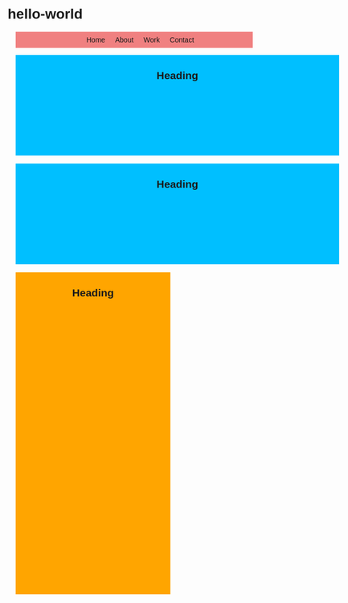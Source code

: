 # hello-world
<head>

<style>
body {font-family:sans-serif;}
.container{max-width:992px; margin-left:auto; margin-right:auto; padding-left:16px; padding-right:16px;}
nav{background-color:lightcoral;}
nav ul{text-align:center}
nav ul li{display:inline-block; padding:8px;}
.blog-entry{height:200px;width:644px;background-color:deepskyblue; float:left; margin-bottom:16px; display:inline-block; margin-right: 40px;}
.blog-entry h2 {text-align:center;}
.sidebar h2 {text-align:center;}
.sidebar{height:640px; width:308px; background-color:orange;  display:inline-block; }


.clearfix:after {
	visibility: hidden;
	display: block;
	font-size: 0;
	content: " ";
	clear: both;
	height: 0;
	}


</style>
</head>
<body>
<div class="container">
<nav>
<ul>
<li>Home</li>
<li>About</li>
<li>Work</li>
<li>Contact</li>
</ul>
</nav>

<div class="main-content clearfix">
<section class="blog-entry">
<h2>Heading</h2>
</section>
<section class="blog-entry">
<h2>Heading</h2>
</section>
<aside class="sidebar">
<h2>Heading</h2>
</aside>
</div>
</div> <!--end container-->
</body>
